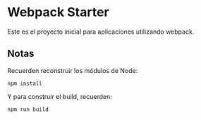 # Webpack Starter
Este es el proyecto inicial para aplicaciones utilizando webpack.

## Notas
Recuerden reconstruir los módulos de Node:
```
npm install
```
Y para construir el build, recuerden:
```
npm run build
```